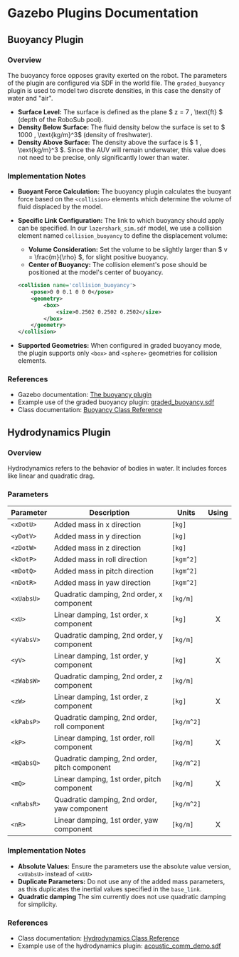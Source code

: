 # Gazebo Plugins Documentation

## Buoyancy Plugin
### Overview
The buoyancy force opposes gravity exerted on the robot. The parameters of the plugin are configured via SDF in the world file. The `graded_buoyancy` plugin is used to model two discrete densities, in this case the density of water and "air". 

- **Surface Level:** The surface is defined as the plane $ z = 7 \, \text{ft} $ (depth of the RoboSub pool).
- **Density Below Surface:** The fluid density below the surface is set to $ 1000 \, \text{kg/m}^3$ (density of freshwater).
- **Density Above Surface:** The density above the surface is $ 1 \, \text{kg/m}^3 $. Since the AUV will remain underwater, this value does not need to be precise, only significantly lower than water.

### Implementation Notes

- **Buoyant Force Calculation:** The buoyancy plugin calculates the buoyant force based on the `<collision>` elements which determine the volume of fluid displaced by the model.
  
- **Specific Link Configuration:** The link to which buoyancy should apply can be specified. In our `lazershark_sim.sdf` model, we use a collision element named `collision_buoyancy` to define the displacement volume:
  
  - **Volume Consideration:** Set the volume to be slightly larger than $ v = \frac{m}{\rho} $, for slight positive buoyancy.
  - **Center of Buoyancy:** The collision element's pose should be positioned at the model's center of buoyancy.
  
  ```xml
  <collision name='collision_buoyancy'>
      <pose>0 0 0.1 0 0 0</pose>
      <geometry>
          <box>
              <size>0.2502 0.2502 0.2502</size>
          </box>
      </geometry>
  </collision>
  ```

- **Supported Geometries:** When configured in graded buoyancy mode, the plugin supports only `<box>` and `<sphere>` geometries for collision elements.

### References
- Gazebo documentation: [The buoyancy plugin](https://gazebosim.org/api/sim/8/theory_buoyancy.html)
- Example use of the graded buoyancy plugin: [graded_buoyancy.sdf](https://github.com/gazebosim/gz-sim/blob/gz-sim9/examples/worlds/graded_buoyancy.sdf)
- Class documentation: [Buoyancy Class Reference](https://gazebosim.org/api/gazebo/6/classignition_1_1gazebo_1_1systems_1_1Hydrodynamics.html)


## Hydrodynamics Plugin
### Overview

Hydrodynamics refers to the behavior of bodies in water. It includes forces like linear and quadratic drag.


### Parameters
| **Parameter** | **Description** | **Units** | **Using** | 
| ---- | ---- | ---- | :---: | 
| `<xDotU>` | Added mass in x direction | `[kg]` | 
| `<yDotV>` | Added mass in y direction | `[kg]` | 
| `<zDotW>` | Added mass in z direction | `[kg]` | 
| `<kDotP>` | Added mass in roll direction | `[kgm^2]` | 
| `<mDotQ>` | Added mass in pitch direction | `[kgm^2]` | 
| `<nDotR>` | Added mass in yaw direction | `[kgm^2]` | 
| `<xUabsU>` |  Quadratic damping, 2nd order, x component | `[kg/m]` |  | 
| `<xU>` | Linear damping, 1st order, x component | `[kg]` | X |
| `<yVabsV>` | Quadratic damping, 2nd order, y component | `[kg/m]` |  |
| `<yV>` | Linear damping, 1st order, y component | `[kg]` | X | 
| `<zWabsW>` | Quadratic damping, 2nd order, z component | `[kg/m]` |  |
| `<zW>` | Linear damping, 1st order, z component | `[kg]` | X |
| `<kPabsP>` | Quadratic damping, 2nd order, roll component | `[kg/m^2]` |  | 
| `<kP>` | Linear damping, 1st order, roll component | `[kg/m]` | X  |
| `<mQabsQ>` | Quadratic damping, 2nd order, pitch component | `[kg/m^2]` |  | 
| `<mQ>` | Linear damping, 1st order, pitch component | `[kg/m]` | X | 
| `<nRabsR>` | Quadratic damping, 2nd order, yaw component | `[kg/m^2]` |  | 
| `<nR>` | Linear damping, 1st order, yaw component | `[kg/m] ` | X | 

### Implementation Notes

- **Absolute Values:** Ensure the parameters use the absolute value version, `<xUabsU>` instead of `<xUU>`
- **Duplicate Parameters:** Do not use any of the added mass parameters, as this duplicates the inertial values specified in the `base_link`.
- **Quadratic damping** The sim currently does not use quadratic damping for simplicity. 

### References
- Class documentation: [Hydrodynamics Class Reference](https://gazebosim.org/api/gazebo/6/classignition_1_1gazebo_1_1systems_1_1Hydrodynamics.html)
- Example use of the hydrodynamics plugin: [acoustic_comm_demo.sdf](https://github.com/gazebosim/gz-sim/blob/gz-sim8/examples/worlds/acoustic_comms_demo.sdf)